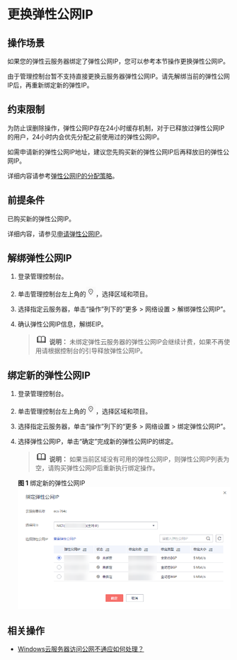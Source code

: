 # 更换弹性公网IP<a name="ecs_03_0703"></a>

## 操作场景<a name="section1313622911716"></a>

如果您的弹性云服务器绑定了弹性公网IP，您可以参考本节操作更换弹性公网IP。

由于管理控制台暂不支持直接更换云服务器弹性公网IP。请先解绑当前的弹性公网IP后，再重新绑定新的弹性IP。

## 约束限制<a name="section1388112214111"></a>

为防止误删除操作，弹性公网IP存在24小时缓存机制，对于已释放过弹性公网IP的用户，24小时内会优先分配之前使用过的弹性公网IP。

如需申请新的弹性公网IP地址，建议您先购买新的弹性公网IP后再释放旧的弹性公网IP。

详细内容请参考[弹性公网IP的分配策略](https://support.huaweicloud.com/eip_faq/faq_eip_0016.html)。

## 前提条件<a name="section43711438161213"></a>

已购买新的弹性公网IP。

详细内容，请参见[申请弹性公网IP](https://support.huaweicloud.com/usermanual-eip/eip_0008.html)。

## 解绑弹性公网IP<a name="section357272742214"></a>

1.  登录管理控制台。
2.  单击管理控制台左上角的![](figures/icon-region.png)，选择区域和项目。
3.  选择指定云服务器，单击“操作”列下的“更多 \> 网络设置 \> 解绑弹性公网IP”。
4.  确认弹性公网IP信息，解绑EIP。

    >![](public_sys-resources/icon-note.gif) **说明：** 
    >未绑定弹性云服务器的弹性公网IP会继续计费，如果不再使用请根据控制台的引导释放弹性公网IP。


## 绑定新的弹性公网IP<a name="section11111104619243"></a>

1.  登录管理控制台。
2.  单击管理控制台左上角的![](figures/icon-region.png)，选择区域和项目。
3.  选择指定云服务器，单击“操作”列下的“更多 \> 网络设置 \> 绑定弹性公网IP”。
4.  选择弹性公网IP，单击“确定”完成新的弹性公网IP的绑定。

    >![](public_sys-resources/icon-note.gif) **说明：** 
    >如果当前区域没有可用的弹性公网IP，则弹性公网IP列表为空，请购买弹性公网IP后重新执行绑定操作。

    **图 1**  绑定新的弹性公网IP<a name="fig82941259466"></a>  
    ![](figures/绑定新的弹性公网IP.png "绑定新的弹性公网IP")


## 相关操作<a name="section590255725418"></a>

-   [Windows云服务器访问公网不通应如何处理？](https://support.huaweicloud.com/ecs_faq/zh-cn_topic_0167429327.html)

